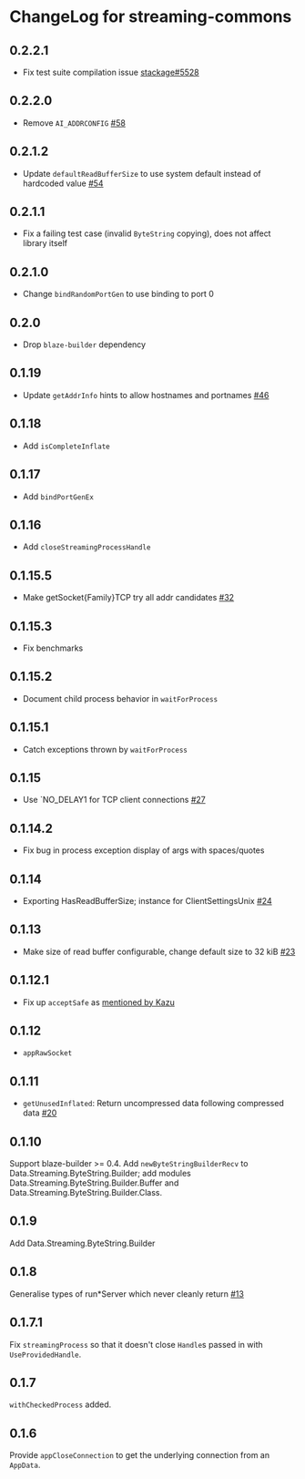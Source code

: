 # ChangeLog for streaming-commons

## 0.2.2.1

* Fix test suite compilation issue [stackage#5528](https://github.com/commercialhaskell/stackage/issues/5528)

## 0.2.2.0

* Remove `AI_ADDRCONFIG` [#58](https://github.com/fpco/streaming-commons/issues/58)

## 0.2.1.2

* Update `defaultReadBufferSize` to use system default instead of hardcoded value [#54](https://github.com/fpco/streaming-commons/issues/54)

## 0.2.1.1

* Fix a failing test case (invalid `ByteString` copying), does not affect library itself

## 0.2.1.0

* Change `bindRandomPortGen` to use binding to port 0

## 0.2.0

* Drop `blaze-builder` dependency

## 0.1.19

* Update `getAddrInfo` hints to allow hostnames and portnames [#46](https://github.com/fpco/streaming-commons/issues/46)

## 0.1.18

* Add `isCompleteInflate`

## 0.1.17

* Add `bindPortGenEx`

## 0.1.16

* Add `closeStreamingProcessHandle`

## 0.1.15.5

* Make getSocket{Family}TCP try all addr candidates [#32](https://github.com/fpco/streaming-commons/pull/32)

## 0.1.15.3

* Fix benchmarks

## 0.1.15.2

* Document child process behavior in `waitForProcess`

## 0.1.15.1

* Catch exceptions thrown by `waitForProcess`

## 0.1.15

* Use `NO_DELAY1 for TCP client connections [#27](https://github.com/fpco/streaming-commons/issues/27)

## 0.1.14.2

* Fix bug in process exception display of args with spaces/quotes

## 0.1.14

* Exporting HasReadBufferSize; instance for ClientSettingsUnix [#24](https://github.com/fpco/streaming-commons/pull/24)

## 0.1.13

* Make size of read buffer configurable, change default size to 32 kiB [#23](https://github.com/fpco/streaming-commons/pull/23)

## 0.1.12.1

* Fix up `acceptSafe` as [mentioned by Kazu](https://github.com/yesodweb/wai/issues/361#issuecomment-102204803)

## 0.1.12

* `appRawSocket`

## 0.1.11

* `getUnusedInflated`: Return uncompressed data following compressed data [#20](https://github.com/fpco/streaming-commons/issues/20)

## 0.1.10

Support blaze-builder >= 0.4.  Add `newByteStringBuilderRecv` to Data.Streaming.ByteString.Builder; add modules Data.Streaming.ByteString.Builder.Buffer and  Data.Streaming.ByteString.Builder.Class.

## 0.1.9

Add Data.Streaming.ByteString.Builder

## 0.1.8

Generalise types of run\*Server which never cleanly return [#13](https://github.com/fpco/streaming-commons/pull/13)

## 0.1.7.1

Fix `streamingProcess` so that it doesn't close `Handle`s passed in with
`UseProvidedHandle`.

## 0.1.7

`withCheckedProcess` added.

## 0.1.6

Provide `appCloseConnection` to get the underlying connection from an `AppData`.
